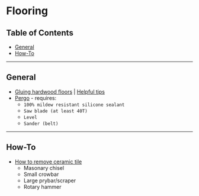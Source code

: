 # Flooring

## Table of Contents
* [General](#general)
* [How-To](#how-to)

___
## General
* [Gluing hardwood floors](http://diy.stackexchange.com/questions/1232/gluing-hardwood-floors) | [Helpful tips](http://www.lumberliquidators.com/blog/helpful-tips-for-glue-down-installations/)
* [Pergo](no.link) - requires:
  * `100% mildew resistant silicone sealant`
  * `Saw blade (at least 40T)`
  * `Level`
  * `Sander (belt)`

___
## How-To
* [How to remove ceramic tile](#how-to)
	* Masonary chisel
	* Small crowbar
	* Large prybar/scraper
	* Rotary hammer
